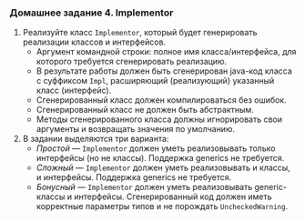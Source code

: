 ### Домашнее задание 4. Implementor  
<ol><li>
            Реализуйте класс <code>Implementor</code>, который будет генерировать
            реализации классов и интерфейсов.
            <ul><li>
                    Аргумент командной строки: полное имя класса/интерфейса, для
                    которого требуется сгенерировать реализацию.
                </li><li>
                    В результате работы должен быть сгенерирован java-код класса с суффиксом
                    <code>Impl</code>, расширяющий (реализующий) указанный класс (интерфейс).
                </li><li>
                    Сгенерированный класс должен компилироваться без ошибок.
                </li><li>
                    Сгенерированный класс не должен быть абстрактным.
                </li><li>
                    Методы сгенерированного класса должны игнорировать свои аргументы и
                    возвращать значения по умолчанию.
                </li></ul></li><li>
            В задании выделяются три варианта:
            <ul><li><em>Простой</em> — <code>Implementor</code> должен уметь реализовывать
                    только интерфейсы (но не классы). Поддержка generics не требуется.
                </li><li><em>Сложный</em> — <code>Implementor</code> должен уметь реализовывать
                    и классы, и интерфейсы. Поддержка generics не требуется.
                </li><li><em>Бонусный</em> — <code>Implementor</code> должен уметь реализовывать
                    generic-классы и интерфейсы. Сгенерированный код должен иметь
                    корректные параметры типов и не порождать <code>UncheckedWarning</code>.
                </li></ul></li></ol>
